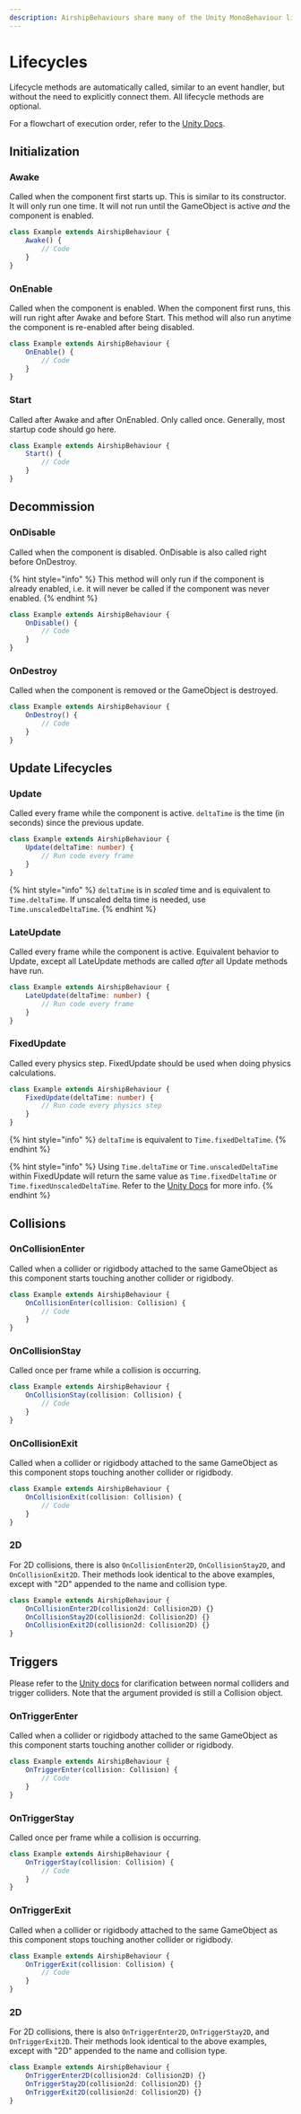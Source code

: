 ```yaml
---
description: AirshipBehaviours share many of the Unity MonoBehaviour lifecycle methods.
---
```


# Lifecycles

Lifecycle methods are automatically called, similar to an event handler, but without the need to explicitly connect them. All lifecycle methods are optional.

For a flowchart of execution order, refer to the [Unity Docs](https://docs.unity3d.com/6000.0/Documentation/Manual/execution-order.html).

## Initialization

### Awake

Called when the component first starts up. This is similar to its constructor. It will only run one time. It will not run until the GameObject is active _and_ the component is enabled.

```typescript
class Example extends AirshipBehaviour {
    Awake() {
        // Code
    }
}
```

### OnEnable

Called when the component is enabled. When the component first runs, this will run right after Awake and before Start. This method will also run anytime the component is re-enabled after being disabled.

```typescript
class Example extends AirshipBehaviour {
    OnEnable() {
        // Code
    }
}
```

### Start

Called after Awake and after OnEnabled. Only called once. Generally, most startup code should go here.

```typescript
class Example extends AirshipBehaviour {
    Start() {
        // Code
    }
}
```

## Decommission

### OnDisable

Called when the component is disabled. OnDisable is also called right before OnDestroy.

{% hint style="info" %}
This method will only run if the component is already enabled, i.e. it will never be called if the component was never enabled.
{% endhint %}

```typescript
class Example extends AirshipBehaviour {
    OnDisable() {
        // Code
    }
}
```

### OnDestroy

Called when the component is removed or the GameObject is destroyed.

```typescript
class Example extends AirshipBehaviour {
    OnDestroy() {
        // Code
    }
}
```

## Update Lifecycles

### Update

Called every frame while the component is active. `deltaTime` is the time (in seconds) since the previous update.

```typescript
class Example extends AirshipBehaviour {
    Update(deltaTime: number) {
        // Run code every frame
    }
}
```

{% hint style="info" %}
`deltaTime` is in _scaled_ time and is equivalent to `Time.deltaTime`. If unscaled delta time is needed, use `Time.unscaledDeltaTime`.
{% endhint %}

### LateUpdate

Called every frame while the component is active. Equivalent behavior to Update, except all LateUpdate methods are called _after_ all Update methods have run.

```typescript
class Example extends AirshipBehaviour {
    LateUpdate(deltaTime: number) {
        // Run code every frame
    }
}
```

### FixedUpdate

Called every physics step. FixedUpdate should be used when doing physics calculations.

```typescript
class Example extends AirshipBehaviour {
    FixedUpdate(deltaTime: number) {
        // Run code every physics step
    }
}
```

{% hint style="info" %}
`deltaTime` is equivalent to `Time.fixedDeltaTime`.
{% endhint %}

{% hint style="info" %}
Using `Time.deltaTime` or `Time.unscaledDeltaTime` within FixedUpdate will return the same value as `Time.fixedDeltaTime` or `Time.fixedUnscaledDeltaTime`. Refer to the [Unity Docs](https://docs.unity3d.com/6000.0/Documentation/ScriptReference/Time-deltaTime.html) for more info.
{% endhint %}

## Collisions

### OnCollisionEnter

Called when a collider or rigidbody attached to the same GameObject as this component starts touching another collider or rigidbody.

```typescript
class Example extends AirshipBehaviour {
    OnCollisionEnter(collision: Collision) {
        // Code
    }
}
```

### OnCollisionStay

Called once per frame while a collision is occurring.

```typescript
class Example extends AirshipBehaviour {
    OnCollisionStay(collision: Collision) {
        // Code
    }
}
```

### OnCollisionExit

Called when a collider or rigidbody attached to the same GameObject as this component stops touching another collider or rigidbody.

```typescript
class Example extends AirshipBehaviour {
    OnCollisionExit(collision: Collision) {
        // Code
    }
}
```

### 2D

For 2D collisions, there is also `OnCollisionEnter2D`, `OnCollisionStay2D`, and `OnCollisionExit2D`. Their methods look identical to the above examples, except with "2D" appended to the name and collision type.

```typescript
class Example extends AirshipBehaviour {
    OnCollisionEnter2D(collision2d: Collision2D) {}
    OnCollisionStay2D(collision2d: Collision2D) {}
    OnCollisionExit2D(collision2d: Collision2D) {}
}
```

## Triggers

Please refer to the [Unity docs](https://docs.unity3d.com/Manual/CollidersOverview.html) for clarification between normal colliders and trigger colliders. Note that the argument provided is still a Collision object.

### OnTriggerEnter

Called when a collider or rigidbody attached to the same GameObject as this component starts touching another collider or rigidbody.

```typescript
class Example extends AirshipBehaviour {
    OnTriggerEnter(collision: Collision) {
        // Code
    }
}
```

### OnTriggerStay

Called once per frame while a collision is occurring.

```typescript
class Example extends AirshipBehaviour {
    OnTriggerStay(collision: Collision) {
        // Code
    }
}
```

### OnTriggerExit

Called when a collider or rigidbody attached to the same GameObject as this component stops touching another collider or rigidbody.

```typescript
class Example extends AirshipBehaviour {
    OnTriggerExit(collision: Collision) {
        // Code
    }
}
```

### 2D

For 2D collisions, there is also `OnTriggerEnter2D`, `OnTriggerStay2D`, and `OnTriggerExit2D`. Their methods look identical to the above examples, except with "2D" appended to the name and collision type.

```typescript
class Example extends AirshipBehaviour {
    OnTriggerEnter2D(collision2d: Collision2D) {}
    OnTriggerStay2D(collision2d: Collision2D) {}
    OnTriggerExit2D(collision2d: Collision2D) {}
}
```
